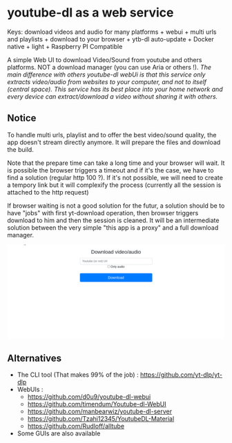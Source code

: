 # youtube-dl as a web service

Keys: download videos and audio for many platforms + webui + multi urls and playlists + download to your browser + ytb-dl auto-update + Docker native + light + Raspberry PI Compatible

A simple Web UI to download Video/Sound from youtube and others platforms. NOT a download manager (you can use Aria or others !). *The main difference with others youtube-dl webUi is that this service only extracts video/audio from websites to your computer, and not to itself (central space). This service has its best place into your home network and every device can extract/download a video without sharing it with others.*

## Notice

To handle multi urls, playlist and to offer the best video/sound quality, the app doesn't stream directly anymore. It will prepare the files and download the build.

Note that the prepare time can take a long time and your browser will wait. It is possible the browser triggers a timeout and if it's the case, we have to find a solution (regular http 100 ?). If it's not possible, we will need to create a tempory link but it will complexify the process (currently all the session is attached to the http request)

If browser waiting is not a good solution for the futur, a solution should be to have "jobs" with first yt-download operation, then browser triggers download to him and then the session is cleaned. It will be an intermediate solution between the very simple "this app is a proxy" and a full download manager.

![DEMO](demo.gif)

## Alternatives

- The CLI tool (That makes 99% of the job) : https://github.com/yt-dlp/yt-dlp
- WebUIs :
  - https://github.com/d0u9/youtube-dl-webui
  - https://github.com/timendum/Youtube-dl-WebUI
  - https://github.com/manbearwiz/youtube-dl-server
  - https://github.com/Tzahi12345/YoutubeDL-Material
  - https://github.com/Rudloff/alltube
- Some GUIs are also available
